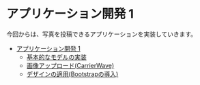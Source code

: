 # アプリケーション開発 1

今回からは、写真を投稿できるアプリケーションを実装していきます。

* [アプリケーション開発 1](002.md)
  * [基本的なモデルの実装](002_models.md)
  * [画像アップロード(CarrierWave)](002_image_upload.md)
  * [デザインの適用(Bootstrapの導入)](002_bootstrap.md)
